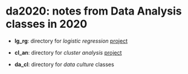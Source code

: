# da2020: notes from Data Analysis classes in 2020


  - **lg_rg**: directory for *logistic regression* [project](lg_rg/project.html) 

  - **cl_an**: directory for *cluster analysis* [project](cl_an/project.html) 

  - **da_cl**: directory for *data culture* classes
